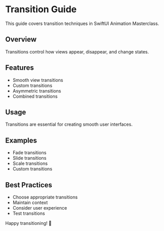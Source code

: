 # Transition Guide

This guide covers transition techniques in SwiftUI Animation Masterclass.

## Overview
Transitions control how views appear, disappear, and change states.

## Features
- Smooth view transitions
- Custom transitions
- Asymmetric transitions
- Combined transitions

## Usage
Transitions are essential for creating smooth user interfaces.

## Examples
- Fade transitions
- Slide transitions
- Scale transitions
- Custom transitions

## Best Practices
- Choose appropriate transitions
- Maintain context
- Consider user experience
- Test transitions

Happy transitioning! 🔄
